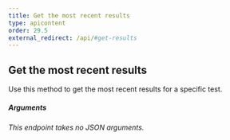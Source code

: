 ```yaml
---
title: Get the most recent results
type: apicontent
order: 29.5
external_redirect: /api/#get-results
---
```


## Get the most recent results

Use this method to get the most recent results for a specific test.

##### Arguments

*This endpoint takes no JSON arguments.*
